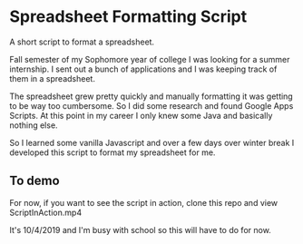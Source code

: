 # Spreadsheet Formatting Script

A short script to format a spreadsheet. 

Fall semester of my Sophomore year of college I was looking for a summer internship. I sent out a bunch of applications and I was keeping track of them in a spreadsheet.

The spreadsheet grew pretty quickly and manually formatting it was getting to be way too cumbersome. So I did some research and found Google Apps Scripts. At this point in my career I only knew some Java and basically nothing else.

So I learned some vanilla Javascript and over a few days over winter break I developed this script to format my spreadsheet for me.

## To demo
For now, if you want to see the script in action, clone this repo and view ScriptInAction.mp4

It's 10/4/2019 and I'm busy with school so this will have to do for now.
